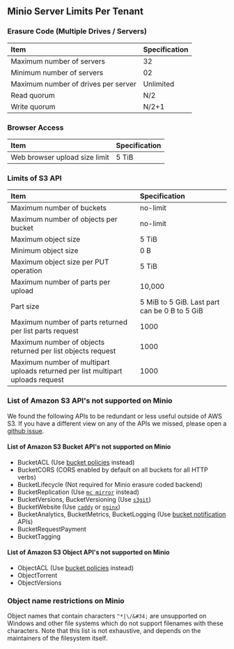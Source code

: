 ## Minio Server Limits Per Tenant

### Erasure Code (Multiple Drives / Servers)

|Item|Specification|
|:---|:---|
|Maximum number of servers| 32|
|Minimum number of servers| 02|
|Maximum number of drives per server| Unlimited|
|Read quorum| N/2|
|Write quorum| N/2+1|

### Browser Access

|Item|Specification|
|:---|:---|
|Web browser upload size limit| 5 TiB|

### Limits of S3 API

|Item|Specification|
|:---|:---|
|Maximum number of buckets| no-limit|
|Maximum number of objects per bucket| no-limit|
|Maximum object size| 5 TiB|
|Minimum object size| 0 B|
|Maximum object size per PUT operation| 5 TiB|
|Maximum number of parts per upload| 	10,000|
|Part size|5 MiB to 5 GiB. Last part can be 0 B to 5 GiB|
|Maximum number of parts returned per list parts request| 1000|
|Maximum number of objects returned per list objects request| 1000|
|Maximum number of multipart uploads returned per list multipart uploads request| 1000|

### List of Amazon S3 API's not supported on Minio
We found the following APIs to be redundant or less useful outside of AWS S3. If you have a different view on any of the APIs we missed, please open a [github issue](https://github.com/minio/minio/issues).

#### List of Amazon S3 Bucket API's not supported on Minio

- BucketACL (Use [bucket policies](https://docs.minio.io/docs/minio-client-complete-guide#policy) instead)
- BucketCORS (CORS enabled by default on all buckets for all HTTP verbs)
- BucketLifecycle (Not required for Minio erasure coded backend)
- BucketReplication (Use [`mc mirror`](https://docs.minio.io/docs/minio-client-complete-guide#mirror) instead)
- BucketVersions, BucketVersioning (Use [`s3git`](https://github.com/s3git/s3git))
- BucketWebsite (Use [`caddy`](https://github.com/mholt/caddy) or [`nginx`](https://www.nginx.com/resources/wiki/))
- BucketAnalytics, BucketMetrics, BucketLogging (Use [bucket notification](https://docs.minio.io/docs/minio-client-complete-guide#events) APIs)
- BucketRequestPayment
- BucketTagging

#### List of Amazon S3 Object API's not supported on Minio

- ObjectACL (Use [bucket policies](https://docs.minio.io/docs/minio-client-complete-guide#policy) instead)
- ObjectTorrent
- ObjectVersions

### Object name restrictions on Minio
Object names that contain characters `^*|\/&#34;` are unsupported on Windows and other file systems which do not support filenames with these characters. Note that this list is not exhaustive, and depends on the maintainers of the filesystem itself.
